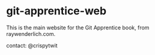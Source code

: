 # git-apprentice-web

This is the main website for the Git Apprentice book, from raywenderlich.com.

contact: @crispytwit

